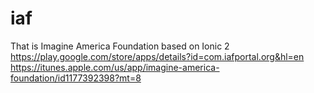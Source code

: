 # iaf
That is Imagine America Foundation based on Ionic 2
https://play.google.com/store/apps/details?id=com.iafportal.org&hl=en
https://itunes.apple.com/us/app/imagine-america-foundation/id1177392398?mt=8
